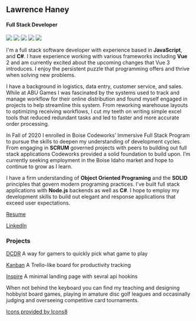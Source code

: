 
## Lawrence Haney
#### Full Stack Developer
<div>
<img src="https://img.icons8.com/ios-filled/50/000000/javascript-logo.png"/>
<img src="https://img.icons8.com/color/48/000000/c-sharp-logo.png"/>
<img src="https://img.icons8.com/color/48/000000/vue-js.png"/>
<img src="https://img.icons8.com/color/48/000000/nodejs.png"/>
<img src="https://img.icons8.com/ios-filled/50/000000/mysql-logo.png"/>
</div>

I'm a full stack software developer with experience based in **JavaScript**, and **C#**. I have experience working with various frameworks including **Vue** 2 and am currently excited about the upcoming changes that Vue 3 introduces. I enjoy the persistent puzzle that programming offers and thrive when solving new problems.

 
I have a background in logistics, data entry, customer service, and sales. While at ABU Games I was fascinated by the systems used to track and manage workflow for their online distribution and found myself engaged in projects to help streamline this system. From reworking warehouse layouts to optimizing receiving workflows, I cut my teeth on writing simple excel tools that reduced redundant tasks and led to faster and more accurate order processing.

  
In Fall of 2020 I enrolled in Boise Codeworks’ Immersive Full Stack Program to pursue the skills to deepen my understanding of development cycles. From engaging in **SCRUM** governed projects with peers to building out full stack applications Codeworks provided a solid foundation to build upon. I’m currently seeking employment in the Boise Idaho market and hope to continue to grow as I learn.

  
I have a firm understanding of **Object Oriented Programing** and the **SOLID** principles that govern modern programing practices. I’ve built full stack applications with **Node.js** backends as well as **C#**. I hope to employ my development skills to build out elegant and response applications that exceed user expectations.

[Resume](https://drive.google.com/file/d/1kCEBww3SJYcm9W2yI6mPzhhOeE1-e-Y6/view?usp=sharing)

[LinkedIn](https://www.linkedin.com/in/lawrence-haney-47a5881b9/)


### Projects

[DCDR](https://dcdr.herokuapp.com/#/)
A way for gamers to quickly pick what game to play

[Kanban](https://demokanban.herokuapp.com/#/)
A Trello-like board for productivity tracking

[Inspire](https://lawrencehaney.github.io/inspire/)
A minimal landing page with sevral api hookins

When not behind the keyboard you can find my teaching and designing hobbyist board games, playing in amature disc golf leagues and occasinally judging and overseeing competitive card tournaments.

<a href="https://icons8.com/icon/rY6agKizO9eb/vue-js">Icons provided by  Icons8</a>

